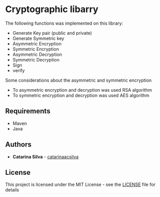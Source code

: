 # Cryptographic libarry

The following functions was implemented on this library:

- Generate Key pair (public and private)
- Generate Symmetric key
- Asymmetric Encryption
- Symmetric Encryption
- Asymmetric Decryption
- Symmetric Decryption
- Sign
- verify

Some considerations about the asymmetric and symmetric encryption

- To asymmetric encryption and decryption was used RSA algorithm
- To symmetric encryption and decryption was used AES algorithm


## Requirements

- Maven
- Java


## Authors

* **Catarina Silva** - [catarinaacsilva](https://github.com/catarinaacsilva)

## License

This project is licensed under the MIT License - see the [LICENSE](LICENSE) file for details